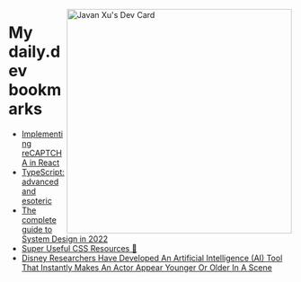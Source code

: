 
<a href="https://app.daily.dev/JavanXU"><img align="right" src="https://api.daily.dev/devcards/e45a150971844cd6959a94bb94e861ea.png?r=quw" width="400" alt="Javan Xu's Dev Card"/></a>

# My daily.dev bookmarks
<!-- daily.dev BOOKMARKS:START -->
- [Implementing reCAPTCHA in React](https://app.daily.dev/posts/zGlEKroac?utm_source=rss&utm_medium=bookmarks&utm_campaign=6ueXw3FRNQzpNtewCDbI6)
- [TypeScript: advanced and esoteric](https://app.daily.dev/posts/p8omGN4lN?utm_source=rss&utm_medium=bookmarks&utm_campaign=6ueXw3FRNQzpNtewCDbI6)
- [The complete guide to System Design in 2022](https://app.daily.dev/posts/lFZjTAyHf?utm_source=rss&utm_medium=bookmarks&utm_campaign=6ueXw3FRNQzpNtewCDbI6)
- [Super Useful CSS Resources 🌈](https://app.daily.dev/posts/_2BztdGT6?utm_source=rss&utm_medium=bookmarks&utm_campaign=6ueXw3FRNQzpNtewCDbI6)
- [Disney Researchers Have Developed An Artificial Intelligence &lpar;AI&rpar; Tool That Instantly Makes An Actor Appear Younger Or Older In A Scene](https://app.daily.dev/posts/APbMxy4xH?utm_source=rss&utm_medium=bookmarks&utm_campaign=6ueXw3FRNQzpNtewCDbI6)
<!-- daily.dev BOOKMARKS:END -->
